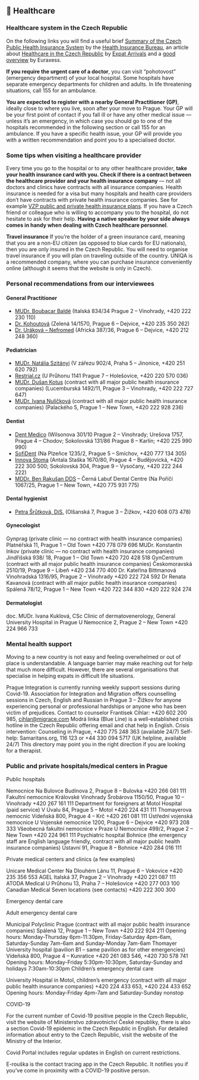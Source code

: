 ## 🏥 Healthcare

### Healthcare system in the Czech Republic

On the following links you will find a useful brief [Summary of the Czech Public Health Insurance System](https://www.kancelarzp.cz/en/links-info-en/health-insurance-system-in-cz) by the [Health Insurance Bureau](https://www.kancelarzp.cz/en/), an article about [Healthcare in the Czech Republic](https://www.expatarrivals.com/europe/czech-republic/healthcare-czech-republic) by [Expat Arrivals](https://www.expatarrivals.com/) and a [good overview](https://www.euraxess.cz/czech-republic/information-assistance/health-insurance) by Euraxess.

**If you require the urgent care of a doctor**, you can visit “pohotovost” (emergency department) of your local hospital. Some hospitals have separate emergency departments for children and adults. In life threatening situations, call 155 for an ambulance.

**You are expected to register with a nearby General Practitioner (GP)**, ideally close to where you live, soon after your move to Prague. Your GP will be your first point of contact if you fall ill or have any other medical issue — unless it’s an emergency, in which case you should go to one of the hospitals recommended in the following section or call 155 for an ambulance. If you have a specific health issue, your GP will provide you with a written recommendation and point you to a specialised doctor. 

### Some tips when visiting a healthcare provider

Every time you go to the hospital or to any other healthcare provider, **take your health insurance card with you. Check if there is a contract between the healthcare provider and your health insurance company** — not all doctors and clinics have contracts with all insurance companies. Health insurance is needed for a visa but many hospitals and health care providers don’t have contracts with private health insurance companies. See for example [VZP public and private health insurance plans](http://hamiltonhudson.cz/vzp.html). If you have a Czech friend or colleague who is willing to accompany you to the hospital, do not hesitate to ask for their help. **Having a native speaker by your side always comes in handy when dealing with Czech healthcare personnel**. 

**Travel insurance**
If you’re the holder of a green insurance card, meaning that you are a non-EU citizen (as opposed to blue cards for EU nationals), then you are only insured in the Czech Republic. You will need to organise travel insurance if you will plan on traveling outside of the country. UNIQA is a recommended company, where you can purchase insurance conveniently online (although it seems that the website is only in Czech).


### Personal recommendations from our interviewees

#### General Practitioner

- [MUDr. Boubacar Baldé](https://doktorbalde.net/en/personal/) 
  (Italská 834/34 Prague 2 – Vinohrady, +420 222 230 110)
- [Dr. Kohoutová](http://www.prakticka-doktorka.cz/) 
  (Zelená 14/1570, Prague 6 – Dejvice, +420 235 350 262)
- [Dr. Uráková – Nefromed](https://www.nefromed.cz/prakticky-lekar)
  (Africká 387/36, Prague 6 – Dejvice, +420 212 248 360)

#### Pediatrician

- [MUDr. Natália Szitányi](http://www.pediatrickaordinace.org/index.php?id=2) 
(V zářezu 902/4, Praha 5 – Jinonice, +420 251 620 792)
- [Restrial.cz](https://www.restrial.cz/nase-ordinace/detsky-lekar/detsky-lekar-praha-7-u-pruhonu) 
(U Průhonu 1141 Prague 7 – Holešovice, +420 220 570 036)
- [MUDr. Dušan Kotus](https://www.detskaordinace.cz/) (contract with all major public health insurance companies)
(Lucemburská 1492/11, Prague 3 – Vinohrady, +420 222 727 647)
- [MUDr. Ivana Nulíčková](http://nulickova.cz/ambulancia.html) (contract with all major public health insurance companies)
(Palackého 5, Prague 1 – New Town, +420 222 928 236)

#### Dentist

- [Dent Medico](https://www.dentmedico.cz/en/) 
(Wilsonova 301/10 Prague 2 – Vinohrady; Urešova 1757, Prague 4 – Chodov; Sokolovská 131/86 Prague 8 – Karlín; +420 225 990 990)
- [SofiDent](https://www.sofident.cz/) 
(Na Plzeňce 1235/2, Prague 5 – Smíchov, +420 777 134 305)
- [Innova Stoma](https://www.innovastoma.cz/english) 
(Antala Staška 1670/80, Prague 4 – Budějovická, +420 222 300 500; Sokolovská 304, Prague 9 – Vysočany, +420 222 244 222)
- [MDDr. Ben Rakušan DDS](http://www.rakusandental.cz/) – Černá Labuť Dental Centre
(Na Poříčí 1067/25, Prague 1 – New Town, +420 775 931 775)

#### Dental hygienist 

- [Petra Šrůtková, DiS.](http://www.ordinacedentalnihygieny.cz/)
(Olšanská 7, Prague 3 – Žižkov, +420 608 073 478)

#### Gynecologist

Gynprag (private clinic — no contract with health insurance companies)
Platnéřská 11, Prague 1 – Old Town
+420 778 079 696
MUDr. Konstantin Inkov (private clinic — no contract with health insurance companies)
Jindřišská 938/ 18, Prague 1 – Old Town
+420 720 428 518
GynCentrum (contract with all major public health insurance companies)
Českomoravská 2510/19, Prague 9 – Libeň
+420 234 770 400
Dr. Kateřina Bittmanová
Vinohradská 1316/95, Prague 2 – Vinohrady
+420 222 724 592
Dr Renata Kavanová (contract with all major public health insurance companies)
Spálená 78/12, Prague 1 – New Town
+420 722 344 830
+420 222 924 274

#### Dermatologist

doc. MUDr. Ivana Kuklová, CSc
Clinic of dermatovenerology, General University Hospital in Prague 
U Nemocnice 2, Prague 2 – New Town
+420 224 966 733

### Mental health support

Moving to a new country is not easy and feeling overwhelmed or out of place is understandable. A language barrier may make reaching out for help that much more difficult. However, there are several organisations that specialise in helping expats in difficult life situations.

Prague Integration is currently running weekly support sessions during Covid-19.
Association for Integration and Migration offers counselling sessions in Czech, English and Russian in Prague 3 – Žižkov for anyone experiencing personal or professional hardships or anyone who has been victim of prejudices. Contact to counselor Frantisek Cihlar: +420 602 200 985, cihlar@migrace.com
Modrá linka (Blue Line) is a well-established crisis hotline in the Czech Republic offering email and chat help in English.
Crisis intervention: Counseling in Prague, +420 775 248 363 (available 24/7)
Self-help: Samaritans.org, 116 123 or +44 330 094 5717 (UK helpline, available 24/7)
This directory may point you in the right direction if you are looking for a therapist.

### Public and private hospitals/medical centers in Prague

Public hospitals

Nemocnice Na Bulovce
Budínova 2, Prague 8 – Bulovka
+420 266 081 111
Fakultní nemocnice Královské Vinohrady
Šrobárova 1150/50, Prague 10 – Vinohrady
+420 267 161 111
Department for foreigners at Motol Hospital (paid service)
V Úvalu 84, Prague 5 – Motol
+420 224 431 111
Thomayerova nemocnic
Vídeňská 800, Prague 4 – Krč
+420 261 081 111
Ústřední vojenská nemocnice
U Vojenské nemocnice 1200, Prague 6 – Dejvice
+420 973 208 333
Všeobecná fakultní nemocnice v Praze
U Nemocnice 499/2, Prague 2 – New Town
+420 224 961 111
Psychiatric hospital Bohnice (the emergency staff are English language friendly, contract with all major public health insurance companies)
Ústavní 91, Prague 8 – Bohnice
+420 284 016 111

Private medical centers and clinics (a few examples)

Unicare Medical Center
Na Dlouhém Lánu 11, Prague 6 – Vokovice
+420 235 356 553
AGEL
Italská 37, Prague 2 – Vinohrady
+420 221 087 111
ATODA Medical 
U Průhonu 13, Praha 7 – Holešovice
+420 277 003 100
Canadian Medical
Seven locations (see contacts)
+420 222 300 300

Emergency dental care

Adult emergency dental care

Municipal Polyclinic Prague (contract with all major public health insurance companies)
Spálená 12, Prague 1 – New Town
+420 222 924 211
Opening hours: Monday-Thursday 6pm-11:30pm, Friday-Saturday 4pm-6am, Saturday-Sunday 7am-6am and Sunday-Monday 7am-6am
Thomayer University hospital (pavilion B1 – same pavilion as for other emergencies)
Vídeňská 800, Prague 4 – Kunratice
+420 261 083 546, +420 730 578 741
Opening hours: Monday-Friday 5:30pm-10:30pm, Saturday-Sunday and holidays 7:30am-10:30pm
Children’s emergency dental care

University Hospital in Motol, children’s emergency (contract with all major public health insurance companies)
+420 224 433 653, +420 224 433 652
Opening hours: Monday-Friday 4pm-7am and Saturday-Sunday nonstop

COVID-19

For the current number of Covid-19 positive people in the Czech Republic, visit the website of Ministerstvo zdravotnictví České republiky, there is also a section Covid-19 epidemic in the Czech Republic in English. For detailed information about entry to the Czech Republic, visit the website of the Ministry of the Interior. 

Covid Portal includes regular updates in English on current restrictions.

E-rouška is the contact tracing app in the Czech Republic. It notifies you if you’ve come in proximity with a COVID-19 positive person.
